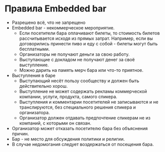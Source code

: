 # Правила Embedded bar
- Разрешено всё, что не запрещено
- Embedded bar - некоммерческое мероприятие.
	- Если посетители бара оплачивают билеты, то стоимость билетов рассчитывается исходя из прямых затрат. Например, если вы договорились принести пиво и еду с собой - билеты могут быть бесплатными.
	- Организаторы не получают деньги за свою работу.
	- Выступающие с докладом не получают денег за своё выступление.
	- Можно дарить на память мерч бара или что-то приятное.
- Выступления в баре
	- Выступающий несёт пользу сообществу и должен быть действительно хорош.
	- Выступление не может содержать рекламы коммерческой компании, услуги, продукта, самого спикера.
	- Выступления и комментарии посетителей не записываются и не транслируются, без специального решения спикера и организатора.
	- Организатор должен отдавать предпочтение спикерам не из компаний, с которыми он связан.
- Организатор может отказать посетителю бара без объяснения причин.
- Бар - не место для обсуждения политики и религии.
- В случае недомогания следует воздержаться от посещения бара.